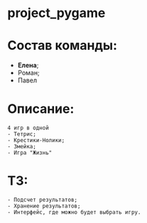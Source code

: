# project_pygame
# Состав команды:
- **Елена**;
- Роман;
- Павел
# Описание:
    4 игр в одной
    - Тетрис;
    - Крестики-Нолики;
    - Змейка;
    - Игра "Жизнь"
# ТЗ:
    - Подсчет результатов;
    - Хранение результатов;
    - Интерфейс, где можно будет выбрать игру.
